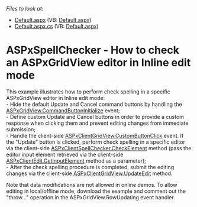 <!-- default file list -->
*Files to look at*:

* [Default.aspx](./CS/WebSite/Default.aspx) (VB: [Default.aspx](./VB/WebSite/Default.aspx))
* [Default.aspx.cs](./CS/WebSite/Default.aspx.cs) (VB: [Default.aspx](./VB/WebSite/Default.aspx))
<!-- default file list end -->
# ASPxSpellChecker - How to check an ASPxGridView editor in Inline edit mode


<p>This example illustrates how to perform check spelling in a specific ASPxGridView editor in Inline edit mode:<br />
- Hide the default Update and Cancel command buttons by handling the <a href="http://documentation.devexpress.com/#AspNet/DevExpressWebASPxGridViewASPxGridView_CommandButtonInitializetopic"><u>ASPxGridView.CommandButtonInitialize</u></a> event;<br />
- Define custom Update and Cancel buttons in order to provide a custom response when clicking them and prevent editing changes from immediate submission;<br />
- Handle the client-side <a href="http://documentation.devexpress.com/#AspNet/DevExpressWebASPxGridViewScriptsASPxClientGridView_CustomButtonClicktopic"><u>ASPxClientGridView.CustomButtonClick</u></a> event. If the "Update" button is clicked, perform check spelling in a specific editor via the client-side <a href="http://documentation.devexpress.com/#AspNet/DevExpressWebASPxSpellCheckerScriptsASPxClientSpellChecker_CheckElementtopic"><u>ASPxClientSpellChecker.CheckElement</u></a> method (pass the editor input element retrieved via the client-side <a href="http://documentation.devexpress.com/#AspNet/DevExpressWebASPxEditorsScriptsASPxClientEdit_GetInputElementtopic"><u>ASPxClientEdit.GetInputElement</u></a> method as a parameter);<br />
- After the check spelling procedure is completed, submit the editing changes via the client-side <a href="http://documentation.devexpress.com/#AspNet/DevExpressWebASPxGridViewScriptsASPxClientGridView_UpdateEdittopic"><u>ASPxClientGridView.UpdateEdit</u></a> method.</p><p>Note that data modifications are not allowed in online demos. To allow editing in local/offline mode, download the example and comment out the "throw..." operation in the ASPxGridView.RowUpdating event handler.</p>

<br/>


